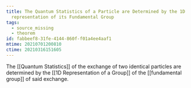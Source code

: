 ```yaml
---
title: The Quantum Statistics of a Particle are Determined by the 1D
  representation of its Fundamental Group
tags:
  - source_missing
  - theorem
id: fabbeef8-31fe-4144-860f-f01a4ee4aaf1
mtime: 20210701200810
ctime: 20210316151605
---
```


The [[Quantum Statistics]] of the exchange of two identical particles are determined by the [[1D Representation of a Group]]  of the [[fundamental group]] of said exchange.
